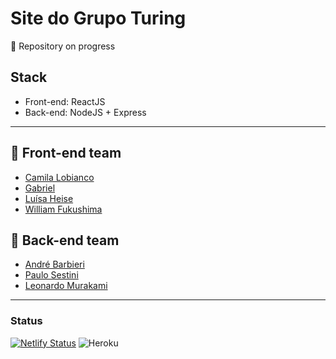 # Site do Grupo Turing
:construction: Repository on progress
## Stack
- Front-end: ReactJS
- Back-end: NodeJS + Express
---
## :art: Front-end team
- [Camila Lobianco](https://github.com/camilalobianco)
- [Gabriel](https://github.com/Gbecdox)
- [Luísa Heise](https://github.com/luisaheise)
- [William Fukushima](https://github.com/williamfukushima)
## :wrench: Back-end team
- [André Barbieri](https://github.com/andrebarbs13)
- [Paulo Sestini](https://github.com/paulosestini)
- [Leonardo Murakami](https://github.com/leonardomurakami)
---
### Status
[![Netlify Status](https://api.netlify.com/api/v1/badges/2074abe7-6d76-408d-a8c6-a0f7241f5e10/deploy-status)](https://app.netlify.com/sites/sitegrupoturing/deploys)
![Heroku](https://pyheroku-badge.herokuapp.com/?app=sitegrupoturing&style=plastic)

